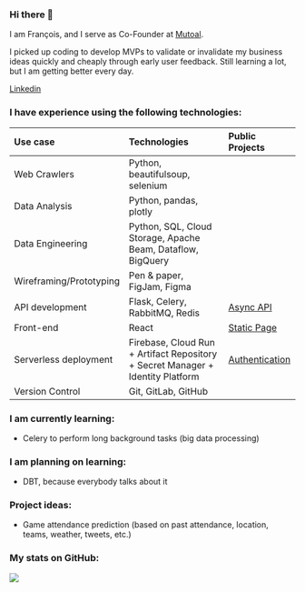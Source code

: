 ### Hi there 👋

I am François, and I serve as Co-Founder at [Mutoal](https://mutoal.com/). 

I picked up coding to develop MVPs to validate or invalidate my business ideas quickly and cheaply through early user feedback. Still learning a lot, but I am getting better every day.
<div> 
  <a href="https://www.linkedin.com/in/francoislebas/" target="_blank">Linkedin</a>
</div>

### I have experience using the following technologies:

|        Use case          |      Technologies            | Public Projects              |
|:-------------------------|:-----------------------------|:-----------------------------|
| Web Crawlers | Python, beautifulsoup, selenium ||
| Data Analysis | Python, pandas, plotly ||
| Data Engineering | Python, SQL, Cloud Storage, Apache Beam, Dataflow, BigQuery ||
| Wireframing/Prototyping  |  Pen & paper, FigJam, Figma ||
| API development | Flask, Celery, RabbitMQ, Redis |[Async API](https://github.com/yellow-raven/async_tasks_api)|
| Front-end  | React |[Static Page](https://github.com/yellow-raven/static_react_app)|
| Serverless deployment | Firebase, Cloud Run + Artifact Repository + Secret Manager + Identity Platform | [Authentication](https://github.com/yellow-raven/react-firebase-auth) |
| Version Control  | Git, GitLab, GitHub |

### I am currently learning:

- Celery to perform long background tasks (big data processing)

### I am planning on learning:

- DBT, because everybody talks about it

### Project ideas:

- Game attendance prediction  (based on past attendance, location, teams, weather, tweets, etc.)

### My stats on GitHub:

  <img align="left" src="https://github-readme-stats.vercel.app/api?username=yellow-raven&count_private=true&theme=apprentice&show_icons=true" />
